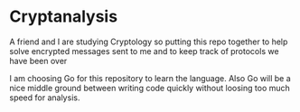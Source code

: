 # Cryptanalysis

A friend and I are studying Cryptology so putting this repo together to help solve encrypted messages sent to me and to keep track of protocols we have been over  

I am choosing Go for this repository to learn the language. Also Go will be a nice middle ground between writing code quickly without loosing too much speed for analysis.  

